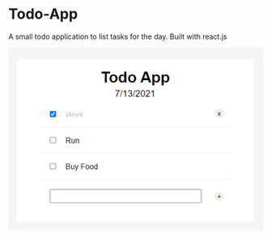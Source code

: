 # Todo-App

A small todo application to list tasks for the day. Built with react.js

<p align="center">
    <img src="./images/todo_app.PNG">
</p>
